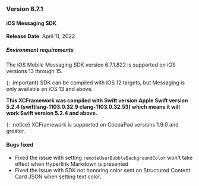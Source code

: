 ### Version 6.7.1
#### iOS Messaging SDK

**Release Date**: April 11, 2022

##### Environment requirements

The iOS Mobile Messaging SDK version 6.7.1.822 is supported on iOS versions 13 through 15.

{: .important}
SDK can be compiled with iOS 12 targets, but Messaging is only available on iOS 13 and above.

**This XCFramework was compiled with Swift version Apple Swift version 5.2.4 (swiftlang-1103.0.32.9 clang-1103.0.32.53) which means it will work Swift version 5.2.4 and above.**

{: .notice}
XCFramework is supported on CocoaPad versions 1.9.0 and greater.

#### Bugs fixed

- Fixed the issue with setting `remoteUserBubbleBackgroundColor` won't take effect when Hyperlink Markdown is presented 
- Fixed the issue with SDK not honoring color sent on Structured Content Card JSON when setting text color.